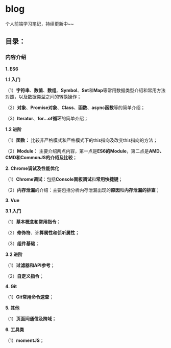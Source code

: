 # blog
个人前端学习笔记，持续更新中~~

## 目录：

### 内容介绍

**1. ES6**

**1.1 入门**

（1）**字符串**、**数值**、**数组**、**Symbol**、**Set**和**Map**等常用数据类型介绍和常用方法对照，以及数据类型之间的转换操作；

（2）**对象**、**Promise对象**、**Class**、**函数**、**async函数**等的简单介绍；

（3）**Iterator**、**for...of循环**的简单介绍；

**1.2 进阶**

（1）**函数：** 比较非严格模式和严格模式下的this指向及改变this指向的方法；

（2）**Module：** 主要介绍两点内容，第一点是**ES6的Module**，第二点是**AMD、CMD和CommonJS的介绍及比较**；

**2. Chrome调试及性能优化**

（1）**Chrome调试**：包括**Console面板调试**和**常用快捷键**；

（2）**内存泄漏**的介绍：主要包括分析内存泄漏出现的**原因**和**内存泄漏的排查**；

**3. Vue**

**3.1 入门**

（1）**基本概念和常用指令**；

（2）**修饰符**、**计算属性和侦听属性**；

（3）**组件基础**；

**3.2 进阶**

（1）**过滤器和API参考**；

（2）**自定义指令**；

**4. Git**

（1）**Git常用命令速查**；

**5. 其他**

（1）**页面间通信及跨域**；

**6. 工具类**

（1）**momentJS**；
